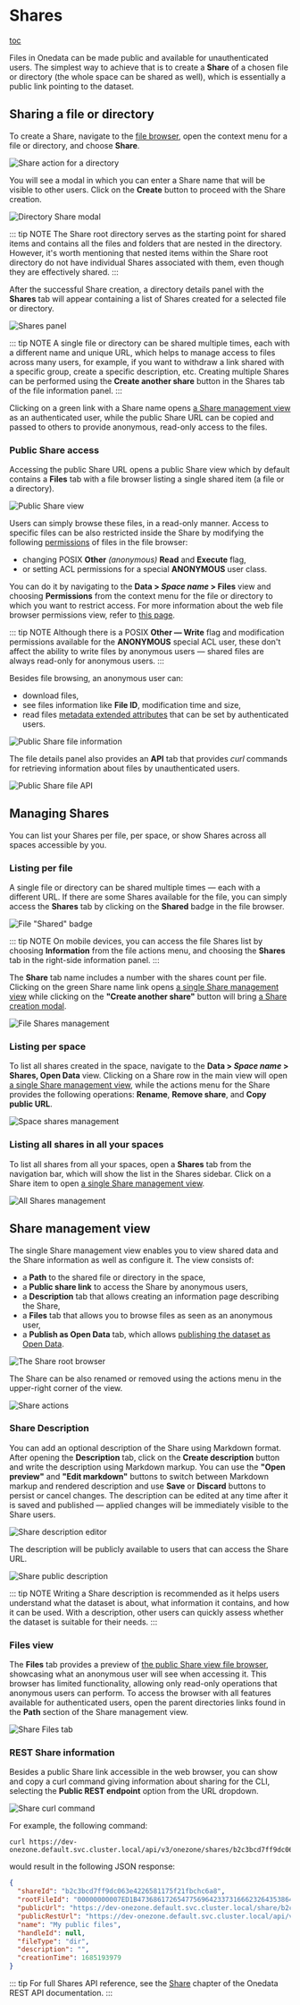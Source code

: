 # Shares

[toc]()

Files in Onedata can be made public and available for unauthenticated users. The simplest
way to achieve that is to create a **Share** of a chosen file or directory (the whole
space can be shared as well), which is essentially a public link pointing to the dataset.

## Sharing a file or directory

To create a Share, navigate to the [file browser](web-file-browser.md), open the context
menu for a file or directory, and choose **Share**.

![Share action for a directory](../../images/user-guide/shares/sharing-file-menu.png#screenshot)

You will see a modal in which you can enter a Share name that will be visible to other
users. Click on the **Create** button to proceed with the Share creation.

![Directory Share modal](../../images/user-guide/shares/sharing-file-modal.png#screenshot)

::: tip NOTE
The Share root directory serves as the starting point for shared items and
contains all the files and folders that are nested in the directory. However, it's worth
mentioning that nested items within the Share root directory do not have individual Shares
associated with them, even though they are effectively shared.
:::

After the successful Share creation, a directory details panel with the **Shares** tab
will appear containing a list of Shares created for a selected file or directory.

![Shares panel](../../images/user-guide/shares/sharing-shares-panel.png#screenshot)

::: tip NOTE
A single file or directory can be shared multiple times, each with a different
name and unique URL, which helps to manage access to files across many users, for example,
if you want to withdraw a link shared with a specific group, create a specific description,
etc. Creating multiple Shares can be performed using the **Create another share** button in
the Shares tab of the file information panel.
:::

Clicking on a green link with a Share name opens [a Share management view](#share-management-view)
as an authenticated user, while the public Share URL can be copied and passed to others to
provide anonymous, read-only access to the files.

### Public Share access

Accessing the public Share URL opens a public Share view which by default contains a
**Files** tab with a file browser listing a single shared item (a file or a directory).

![Public Share view](../../images/user-guide/shares/sharing-public-files.png#screenshot)

Users can simply browse these files, in a read-only manner. Access to specific files can
be also restricted inside the Share by modifying the following
[permissions](./data.md#data-access-control) of files in the file browser:

* changing POSIX **Other** *(anonymous)* **Read** and **Execute** flag,
* or setting ACL permissions for a special **ANONYMOUS** user class.

You can do it by navigating to the **Data > *Space name* > Files** view and choosing
**Permissions** from the context menu for the file or directory to which you want to
restrict access. For more information about the web file browser permissions view, refer
to [this page](./web-file-browser.md#permissions).

::: tip NOTE
Although there is a POSIX **Other — Write** flag and modification permissions
available for the **ANONYMOUS** special ACL user, these don't affect the ability to write
files by anonymous users — shared files are always read-only for anonymous users.
:::

Besides file browsing, an anonymous user can:

* download files,
* see files information like **File ID**, modification time and size,
* read files [metadata extended attributes](./metadata.md#extended-attributes) that can be
  set by authenticated users.

![Public Share file information](../../images/user-guide/shares/share-public-file-info.png#screenshot)

The file details panel also provides an **API** tab that provides *curl* commands for
retrieving information about files by unauthenticated users.

![Public Share file API](../../images/user-guide/shares/share-public-file-api.png#screenshot)

## Managing Shares

You can list your Shares per file, per space, or show Shares across all spaces accessible
by you.

### Listing per file

A single file or directory can be shared multiple times — each with a different URL. If
there are some Shares available for the file, you can simply access the **Shares** tab by
clicking on the **Shared** badge in the file browser.

![File "Shared" badge](../../images/user-guide/shares/managing-file-badge.png#screenshot)

::: tip NOTE
On mobile devices, you can access the file Shares list by choosing **Information** from the
file actions menu, and choosing the **Shares** tab in the right-side information panel.
:::

The **Share** tab name includes a number with the shares count per file. Clicking on the green Share
name link opens [a single Share management view](#share-management-view) while clicking
on the **"Create another share"** button will bring [a Share creation modal](#sharing-a-file-or-directory).

![File Shares management](../../images/user-guide/shares/managing-file-shares.png#screenshot)

### Listing per space

To list all shares created in the space, navigate to the **Data > *Space name* > Shares, Open Data** view.
Clicking on a Share row in the main view will open [a single Share management view](#share-management-view),
while the actions menu for the Share provides the following operations: **Rename**, **Remove share**, and
**Copy public URL**.

![Space shares management](../../images/user-guide/shares/managing-space-shares.png#screenshot)

### Listing all shares in all your spaces

To list all shares from all your spaces, open a **Shares** tab from the navigation bar,
which will show the list in the Shares sidebar. Click on a Share item to open [a single
Share management view](#share-management-view).

![All Shares management](../../images/user-guide/shares/managing-all-shares.png#screenshot)

## Share management view

The single Share management view enables you to view shared data and the Share information
as well as configure it. The view consists of:

* a **Path** to the shared file or directory in the space,
* a **Public share link** to access the Share by anonymous users,
* a **Description** tab that allows creating an information page describing the Share,
* a **Files** tab that allows you to browse files as seen as an anonymous user,
* a **Publish as Open Data** tab, which allows [publishing the dataset as Open Data](./open-data.md).

![The Share root browser](../../images/user-guide/shares/share-root-view.png#screenshot)

The Share can be also renamed or removed using the actions menu in the upper-right corner
of the view.

![Share actions](../../images/user-guide/shares/share-menu.png#screenshot)

### Share Description

You can add an optional description of the Share using Markdown format. After opening the
**Description** tab, click on the **Create description** button and write the description using
Markdown markup. You can use the **"Open preview"** and **"Edit markdown"** buttons to switch
between Markdown markup and rendered description and use **Save** or
**Discard** buttons to persist or cancel changes. The description can be edited at any
time after it is saved and published — applied changes will be immediately visible to the Share users.

![Share description editor](../../images/user-guide/shares/share-description-markdown.png#screenshot)

The description will be publicly available to users that can access the Share URL.

![Share public description](../../images/user-guide/shares/share-public-description.png#screenshot)

::: tip NOTE
Writing a Share description is recommended as it helps users understand
what the dataset is about, what information it contains, and how it can be used. With a
description, other users can quickly assess whether the dataset is suitable for their
needs.
:::

### Files view

The **Files** tab provides a preview of [the public Share view file browser](#public-share-access),
showcasing what an anonymous user will see when accessing it. This browser has limited
functionality, allowing only read-only operations that anonymous users can perform. To
access the browser with all features available for authenticated users, open the
parent directories links found in the **Path** section of the Share management view.

![Share Files tab](../../images/user-guide/shares/share-files.png#screenshot)

<!-- ### Open Data -->

### REST Share information

Besides a public Share link accessible in the web browser, you can show and copy a curl
command giving information about sharing for the CLI, selecting the **Public REST endpoint**
option from the URL dropdown.

![Share curl command](../../images/user-guide/shares/share-curl.png#screenshot)

For example, the following command:

```shell
curl https://dev-onezone.default.svc.cluster.local/api/v3/onezone/shares/b2c3bcd7ff9dc063e4226581175f21fbchc6a8/public
```

would result in the following JSON response:

```json
{
  "shareId": "b2c3bcd7ff9dc063e4226581175f21fbchc6a8",
  "rootFileId": "00000000007ED1B4736861726547756964233731666232643538646166323835616664623339303265663331653131646538636864626137236133613138616463346137376464316236313039363862326138353735633431636830643762236232633362636437666639646330363365343232363538313137356632316662636863366138",
  "publicUrl": "https://dev-onezone.default.svc.cluster.local/share/b2c3bcd7ff9dc063e4226581175f21fbchc6a8",
  "publicRestUrl": "https://dev-onezone.default.svc.cluster.local/api/v3/onezone/shares/b2c3bcd7ff9dc063e4226581175f21fbchc6a8/public",
  "name": "My public files",
  "handleId": null,
  "fileType": "dir",
  "description": "",
  "creationTime": 1685193979
}
```

::: tip
For full Shares API reference, see the
[Share](https://onedata.org/#/home/api/stable/onezone?anchor=tag/Share) chapter of the
Onedata REST API documentation.
:::
